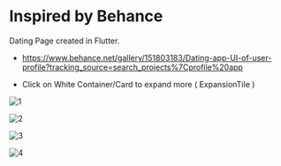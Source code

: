 # Inspired by Behance
Dating Page created in Flutter.

- https://www.behance.net/gallery/151803183/Dating-app-UI-of-user-profile?tracking_source=search_projects%7Cprofile%20app

- Click on White Container/Card to expand more ( ExpansionTile )


![1](https://user-images.githubusercontent.com/61762281/194351787-52c29086-3c7a-4c7e-af5a-659c141010e5.jpg)


![2](https://user-images.githubusercontent.com/61762281/194351840-5f71000b-cacb-464c-8ea4-90db565be7d8.jpg)


![3](https://user-images.githubusercontent.com/61762281/194351862-9e0689a2-3190-456e-8c7b-2d7619b3ac54.jpg)


![4](https://user-images.githubusercontent.com/61762281/194351889-d6028de8-cff9-4554-8afe-38bce5f5a249.jpg)
